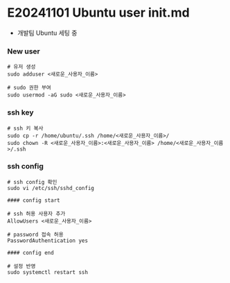 # E20241101 Ubuntu user init.md

- 개발팀 Ubuntu 세팅 중

### New user
```
# 유저 생성
sudo adduser <새로운_사용자_이름>

# sudo 권한 부여
sudo usermod -aG sudo <새로운_사용자_이름>
```

### ssh key
```
# ssh 키 복사
sudo cp -r /home/ubuntu/.ssh /home/<새로운_사용자_이름>/
sudo chown -R <새로운_사용자_이름>:<새로운_사용자_이름> /home/<새로운_사용자_이름>/.ssh
```

### ssh config
```
# ssh config 확인
sudo vi /etc/ssh/sshd_config

#### config start

# ssh 허용 사용자 추가
AllowUsers <새로운_사용자_이름>

# password 접속 허용
PasswordAuthentication yes

#### config end

# 설정 반영
sudo systemctl restart ssh
```


